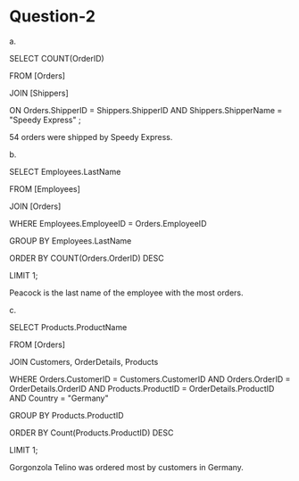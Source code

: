 # Question-2

a.

SELECT COUNT(OrderID)

FROM [Orders]

JOIN [Shippers]

ON Orders.ShipperID = Shippers.ShipperID AND Shippers.ShipperName = "Speedy Express" ;

54 orders were shipped by Speedy Express.

b.

SELECT Employees.LastName

FROM [Employees]

JOIN [Orders]

WHERE Employees.EmployeeID = Orders.EmployeeID

GROUP BY Employees.LastName

ORDER BY COUNT(Orders.OrderID) DESC

LIMIT 1;

Peacock is the last name of the employee with the most orders.

c.

SELECT Products.ProductName

FROM [Orders]

JOIN Customers, OrderDetails, Products

WHERE Orders.CustomerID = Customers.CustomerID AND Orders.OrderID = OrderDetails.OrderID AND Products.ProductID = OrderDetails.ProductID AND Country = "Germany"

GROUP BY Products.ProductID

ORDER BY Count(Products.ProductID) DESC

LIMIT 1;

Gorgonzola Telino was ordered most by customers in Germany.
